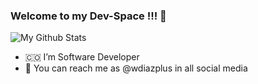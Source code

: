 ### Welcome to my Dev-Space !!! 👋

![My Github Stats](https://github-readme-stats.vercel.app/api?username=wdiazplus&show_icons=true&theme=dark)


-  🇨🇴 I’m Software Developer 
-  🤳 You can reach me as @wdiazplus in all social media

